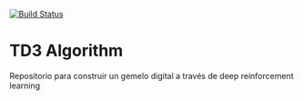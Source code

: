 [![Build Status](https://travis-ci.org/joemccann/dillinger.svg?branch=master)](https://travis-ci.org/joemccann/dillinger)

# TD3 Algorithm 

Repositorio para construir un gemelo digital a través de deep reinforcement learning

